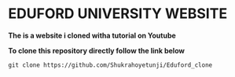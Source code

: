 # EDUFORD UNIVERSITY WEBSITE
**The is a website  i cloned witha tutorial on Youtube**

**To clone this repository directly follow the link below**

```
git clone https://github.com/Shukrahoyetunji/Eduford_clone
```